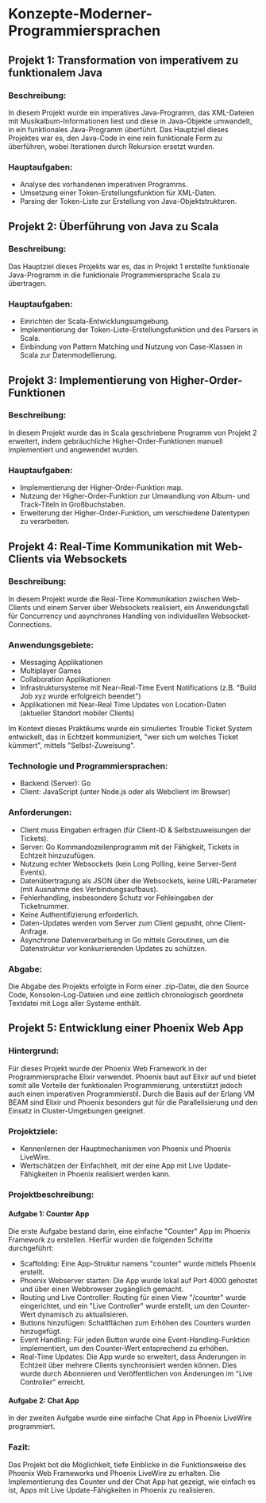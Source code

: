 # Konzepte-Moderner-Programmiersprachen

## Projekt 1: Transformation von imperativem zu funktionalem Java
### Beschreibung:
In diesem Projekt wurde ein imperatives Java-Programm, das XML-Dateien mit Musikalbum-Informationen liest und diese in Java-Objekte umwandelt, in ein funktionales Java-Programm überführt. Das Hauptziel dieses Projektes war es, den Java-Code in eine rein funktionale Form zu überführen, wobei Iterationen durch Rekursion ersetzt wurden.

### Hauptaufgaben:
- Analyse des vorhandenen imperativen Programms.
- Umsetzung einer Token-Erstellungsfunktion für XML-Daten.
- Parsing der Token-Liste zur Erstellung von Java-Objektstrukturen.

## Projekt 2: Überführung von Java zu Scala
### Beschreibung:
Das Hauptziel dieses Projekts war es, das in Projekt 1 erstellte funktionale Java-Programm in die funktionale Programmiersprache Scala zu übertragen.

### Hauptaufgaben:
- Einrichten der Scala-Entwicklungsumgebung.
- Implementierung der Token-Liste-Erstellungsfunktion und des Parsers in Scala.
- Einbindung von Pattern Matching und Nutzung von Case-Klassen in Scala zur Datenmodellierung.

## Projekt 3: Implementierung von Higher-Order-Funktionen
### Beschreibung:
In diesem Projekt wurde das in Scala geschriebene Programm von Projekt 2 erweitert, indem gebräuchliche Higher-Order-Funktionen manuell implementiert und angewendet wurden.

### Hauptaufgaben:
- Implementierung der Higher-Order-Funktion map.
- Nutzung der Higher-Order-Funktion zur Umwandlung von Album- und Track-Titeln in Großbuchstaben.
- Erweiterung der Higher-Order-Funktion, um verschiedene Datentypen zu verarbeiten.

## Projekt 4: Real-Time Kommunikation mit Web-Clients via Websockets

### Beschreibung:
In diesem Projekt wurde die Real-Time Kommunikation zwischen Web-Clients und einem Server über Websockets realisiert, ein Anwendungsfall für Concurrency und asynchrones Handling von individuellen Websocket-Connections. 

### Anwendungsgebiete:
- Messaging Applikationen
- Multiplayer Games
- Collaboration Applikationen
- Infrastruktursysteme mit Near-Real-Time Event Notifications (z.B. "Build Job xyz wurde erfolgreich beendet")
- Applikationen mit Near-Real Time Updates von Location-Daten (aktueller Standort mobiler Clients)

Im Kontext dieses Praktikums wurde ein simuliertes Trouble Ticket System entwickelt, das in Echtzeit kommuniziert, "wer sich um welches Ticket kümmert", mittels "Selbst-Zuweisung".

### Technologie und Programmiersprachen:
- Backend (Server): Go
- Client: JavaScript (unter Node.js oder als Webclient im Browser)

### Anforderungen:
- Client muss Eingaben erfragen (für Client-ID & Selbstzuweisungen der Tickets).
- Server: Go Kommandozeilenprogramm mit der Fähigkeit, Tickets in Echtzeit hinzuzufügen.
- Nutzung echter Websockets (kein Long Polling, keine Server-Sent Events).
- Datenübertragung als JSON über die Websockets, keine URL-Parameter (mit Ausnahme des Verbindungsaufbaus).
- Fehlerhandling, insbesondere Schutz vor Fehleingaben der Ticketnummer.
- Keine Authentifizierung erforderlich.
- Daten-Updates werden vom Server zum Client gepusht, ohne Client-Anfrage.
- Asynchrone Datenverarbeitung in Go mittels Goroutines, um die Datenstruktur vor konkurrierenden Updates zu schützen.

### Abgabe:
Die Abgabe des Projekts erfolgte in Form einer .zip-Datei, die den Source Code, Konsolen-Log-Dateien und eine zeitlich chronologisch geordnete Textdatei mit Logs aller Systeme enthält.

## Projekt 5: Entwicklung einer Phoenix Web App
### Hintergrund:

Für dieses Projekt wurde der Phoenix Web Framework in der Programmiersprache Elixir verwendet. Phoenix baut auf Elixir auf und bietet somit alle Vorteile der funktionalen Programmierung, unterstützt jedoch auch einen imperativen Programmierstil. Durch die Basis auf der Erlang VM BEAM sind Elixir und Phoenix besonders gut für die Parallelisierung und den Einsatz in Cluster-Umgebungen geeignet.

### Projektziele:
- Kennenlernen der Hauptmechanismen von Phoenix und Phoenix LiveWire.
- Wertschätzen der Einfachheit, mit der eine App mit Live Update-Fähigkeiten in Phoenix realisiert werden kann.

### Projektbeschreibung:

#### Aufgabe 1: Counter App
Die erste Aufgabe bestand darin, eine einfache "Counter" App im Phoenix Framework zu erstellen. Hierfür wurden die folgenden Schritte durchgeführt:
- Scaffolding: Eine App-Struktur namens "counter" wurde mittels Phoenix erstellt.
- Phoenix Webserver starten: Die App wurde lokal auf Port 4000 gehostet und über einen Webbrowser zugänglich gemacht.
- Routing und Live Controller: Routing für einen View "/counter" wurde eingerichtet, und ein "Live Controller" wurde erstellt, um den Counter-Wert dynamisch zu aktualisieren.
- Buttons hinzufügen: Schaltflächen zum Erhöhen des Counters wurden hinzugefügt.
- Event Handling: Für jeden Button wurde eine Event-Handling-Funktion implementiert, um den Counter-Wert entsprechend zu erhöhen.
- Real-Time Updates: Die App wurde so erweitert, dass Änderungen in Echtzeit über mehrere Clients synchronisiert werden können. Dies wurde durch Abonnieren und Veröffentlichen von Änderungen im "Live Controller" erreicht.

#### Aufgabe 2: Chat App
In der zweiten Aufgabe wurde eine einfache Chat App in Phoenix LiveWire programmiert. 

### Fazit:
Das Projekt bot die Möglichkeit, tiefe Einblicke in die Funktionsweise des Phoenix Web Frameworks und Phoenix LiveWire zu erhalten. Die Implementierung des Counter und der Chat App hat gezeigt, wie einfach es ist, Apps mit Live Update-Fähigkeiten in Phoenix zu realisieren.

